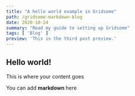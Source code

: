 ```yaml
---
title: "A hello world example in Gridsome"
path: /gridsome-markdown-blog
date: 2020-10-24
summary: "Read my guide to setting up Gridsome"
tags: [ 'Blog' ]
preview: 'This is the third post preview.'
---
```


## Hello world!

This is where your content goes

You can add **markdown** here